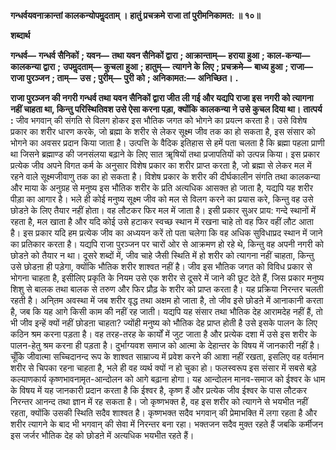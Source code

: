 **गन्धर्वयवनाक्रान्तां कालकन्योपमॢदताम् ।** **हातुं प्रचक्रमे राजा तां पुरीमनिकामत: ॥ १०॥** 

**शब्दार्थ** 

**गन्धर्व—** **गन्धर्व सैनिकों** **; यवन—** **तथा यवन सैनिकों द्वारा** **; आक्रान्ताम्—** **हराया हुआ** **; काल-कन्या—** **कालकन्या द्वारा** **;** **उपमॢदताम्—** **कुचला हुआ** **; हातुम्—** **त्यागने के लिए** **; प्रचक्रमे—** **बाध्य हुआ** **; राजा—** **राजा पुरञ्जन** **; ताम्—** **उस** **; पुरीम्—** **पुरी** **को** **; अनिकामत:—** **अनिच्छित।** **.** 

**राजा पुरञ्जन की नगरी गन्धर्व तथा यवन सैनिकों द्वारा जीत ली गई और यद्यपि राजा इस** **नगरी को त्यागना नहीं चाहता था, किन्तु परिस्थितिवश उसे ऐसा करना पड़ा, क्योंकि** **कालकन्या ने उसे कुचल दिया था।** **तात्पर्य :** जीव भगवान् की संगति से विलग होकर इस भौतिक जगत को भोगने का प्रयत्न करता है। उसे विशेष प्रकार का शरीर धारण करके, जो ब्रह्मा के शरीर से लेकर सूक्ष्म जीव तक का हो सकता है, इस संसार को भोगने का अवसर प्रदान किया जाता है। उत्पत्ति के वैदिक इतिहास से हमें पता चलता है कि ब्रह्मा पहला प्राणी था जिसने ब्रह्माण्ड की जनसंलया बढ़ाने के लिए सात ॠषियों तथा प्रजापतियों को उत्पन्न किया। इस प्रकार प्रत्येक जीव अपने विगत कर्म के अनुसार विशेष प्रकार का शरीर प्राप्त करता है, जो ब्रह्मा से लेकर मल में रहने वाले सूक्ष्मजीवाणु तक का हो सकता है। विशेष प्रकार के शरीर की दीर्घकालीन संगति तथा कालकन्या और माया के अनुग्रह से मनुष्य इस भौतिक शरीर के प्रति अत्यधिक आसक्त हो जाता है, यद्यपि यह शरीर पीड़ा का आगार है। भले ही कोई मनुष्य सूक्ष्म जीव को मल से विलग करने का प्रयास करे, किन्तु वह उसे छोडऩे के लिए तैयार नहीं होता। वह लौटकर फिर मल में जाता है। इसी प्रकार सुअर प्राय: गन्दे स्थानों में रहता है, मल खाता है और यदि कोई उसे हटाकर स्वच्छ स्थान में रखना चाहे तो वह फिर वहीं लौट आता है। इस प्रकार यदि हम प्रत्येक जीव का अध्ययन करें तो पता चलेगा कि वह अधिक सुविधाप्रद स्थान में जाने का प्रतिकार करता है। यद्यपि राजा पुरञ्जन पर चारों ओर से आक्रमण हो रहे थे, किन्तु वह अपनी नगरी को छोडऩे को तैयार न था। दूसरे शब्दों में, जीव चाहे जैसी स्थिति में हो शरीर को त्यागना नहीं चाहता, किन्तु उसे छोडऩा ही पड़ेगा, क्योंकि भौतिक शरीर शाश्वत नहीं है। जीव इस भौतिक जगत को विविध प्रकार से भोगना चाहता है, इसीलिए प्रकृति के नियम उसे एक शरीर से दूसरे में जाने की छूट देते हैं, जिस प्रकार मनुष्य शिशु से बालक तथा बालक से तरुण और फिर प्रौढ़ के शरीर को प्राप्त करता है। यह प्रक्रिया निरन्तर चलती रहती है। अनि्तम अवस्था में जब शरीर वृद्ध तथा अक्षम हो जाता है, तो जीव इसे छोडऩे में आनाकानी करता है, जब कि यह आगे किसी काम की नहीं रह जाती। यद्यपि यह संसार तथा भौतिक देह आरामदेह नहीं हैं, तो भी जीव इन्हें क्यों नहीं छोडऩा चाहता? ज्योंही मनुष्य को भौतिक देह प्राप्त होती है उसे इसके पालन के लिए कठिन श्रम करना पड़ता है। वह तरह-तरह के कार्यों में जुट जाता है और प्रत्येक दशा में उसे इस शरीर के पालन-हेतु श्रम करना ही पड़ता है। दुर्भाग्यवश समाज को आत्मा के देहान्तर के विषय में जानकारी नहीं है। चूँकि जीवात्मा सच्चिदानन्द रूप के शाश्वत साम्राज्य में प्रवेश करने की आशा नहीं रखता, इसलिए वह वर्तमान शरीर से चिपका रहना चाहता है, भले ही वह व्यर्थ क्यों न हो चुका हो। फलस्वरूप इस संसार में सबसे बड़े कल्याणकार्य कृष्णभावनामृत-आन्दोलन को आगे बढ़ाना होगा। यह आन्दोलन मानव-समाज को ईश्वर के धाम के विषय में यह जानकारी प्रदान करता है कि ईश्वर है, कृष्ण हैं और प्रत्येक जीव ईश्वर के पास लौटकर निरन्तर आनन्द तथा ज्ञान में रह सकता है। जो कृष्णभक्त है, वह इस शरीर को त्यागने से भयभीत नहीं रहता, क्योंकि उसकी स्थिति सदैव शाश्वत है। कृष्णभक्त सदैव भगवान् की प्रेमाभक्ति में लगा रहता है और शरीर त्यागने के बाद भी भगवान् की सेवा में निरन्तर बना रहा। भक्तजन सदैव मुक्त रहते हैं जबकि कर्मीजन इस जर्जर भौतिक देह को छोडऩे में अत्यधिक भयभीत रहते हैं।  